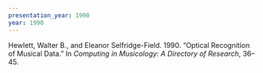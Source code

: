 ```yaml
---
presentation_year: 1990
year: 1990
---
```


Hewlett, Walter B., and Eleanor Selfridge-Field. 1990. “Optical Recognition of Musical Data.” In <i>Computing in Musicology: A Directory of Research</i>, 36–45.